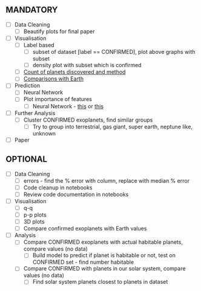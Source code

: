 ## MANDATORY

- [ ] Data Cleaning
    - [ ] Beautify plots for final paper

- [ ] Visualisation
    - [ ] Label based
        - [ ] subset of dataset [label == CONFIRMED], plot above graphs with subset
        - [ ] density plot with subset which is confirmed
    - [ ] [Count of planets discovered and method](https://exoplanetarchive.ipac.caltech.edu/docs/counts_detail.html)
    - [ ] [Comparisons with Earth](https://exoplanetarchive.ipac.caltech.edu/docs/counts_detail.html)
 
- [ ] Prediction
    - [ ] Neural Network
    - [ ] Plot importance of features
        - [ ] Neural Network - [this](https://stackoverflow.com/questions/45361559/feature-importance-chart-in-neural-network-using-keras-in-python) or [this](https://stats.stackexchange.com/questions/261008/deep-learning-how-do-i-know-which-variables-are-important)

- [ ] Further Analysis
    - [ ] Cluster CONFIRMED exoplanets, find similar groups
        - [ ] Try to group into terrestrial, gas giant, super earth, neptune like, unknown

- [ ] Paper

## OPTIONAL

- [ ] Data Cleaning
    - [ ] errors - find the % error with column, replace with median % error
    - [ ] Code cleanup in notebooks
    - [ ] Review code documentation in notebooks

- [ ] Visualisation
    - [ ] q-q
    - [ ] p-p plots
    - [ ] 3D plots
    - [ ] Compare confirmed exoplanets with Earth values

- [ ] Analysis
    - [ ] Compare CONFIRMED exoplanets with actual habitable planets, compare values (no data)
        - [ ] Build model to predict if planet is habitable or not, test on CONFIRMED set - find number habitable
    - [ ] Compare CONFIRMED with planets in our solar system, compare values (no data)
        - [ ] Find solar system planets closest to planets in dataset 